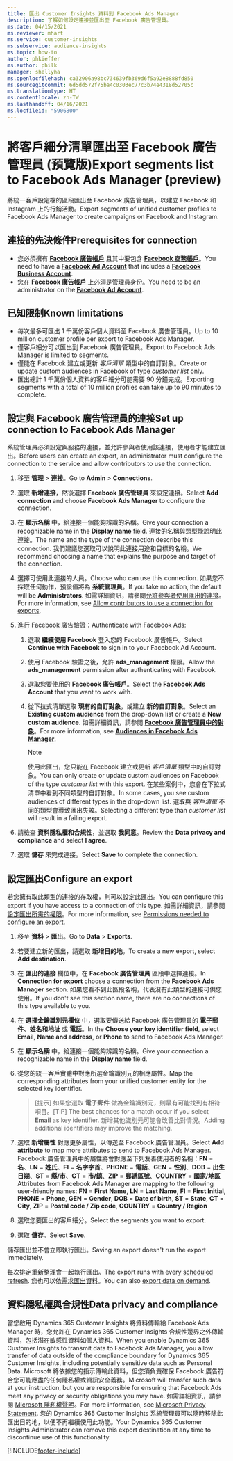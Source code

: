 ```yaml
---
title: 匯出 Customer Insights 資料到 Facebook Ads Manager
description: 了解如何設定連接並匯出至 Facebook 廣告管理員。
ms.date: 04/15/2021
ms.reviewer: mhart
ms.service: customer-insights
ms.subservice: audience-insights
ms.topic: how-to
author: phkieffer
ms.author: philk
manager: shellyha
ms.openlocfilehash: ca32906a98bc734639fb369d6f5a92e8888fd850
ms.sourcegitcommit: 6d5dd572f75ba4c0303ec77c3b74e4318d52705c
ms.translationtype: HT
ms.contentlocale: zh-TW
ms.lasthandoff: 04/16/2021
ms.locfileid: "5906800"
---
```

# <a name="export-segments-list-to-facebook-ads-manager-preview"></a><span data-ttu-id="f4718-103">將客戶細分清單匯出至 Facebook 廣告管理員 (預覽版)</span><span class="sxs-lookup"><span data-stu-id="f4718-103">Export segments list to Facebook Ads Manager (preview)</span></span>

<span data-ttu-id="f4718-104">將統一客戶設定檔的區段匯出至 Facebook 廣告管理員，以建立 Facebook 和 Instagram 上的行銷活動。</span><span class="sxs-lookup"><span data-stu-id="f4718-104">Export segments of unified customer profiles to Facebook Ads Manager to create campaigns on Facebook and Instagram.</span></span>

## <a name="prerequisites-for-connection"></a><span data-ttu-id="f4718-105">連接的先決條件</span><span class="sxs-lookup"><span data-stu-id="f4718-105">Prerequisites for connection</span></span>

- <span data-ttu-id="f4718-106">您必須擁有 [**Facebook 廣告帳戶**](https://www.facebook.com/business/learn/lessons/step-by-step-ads-manager-account) 且其中要包含 [**Facebook 商務帳戶**](https://business.facebook.com/)。</span><span class="sxs-lookup"><span data-stu-id="f4718-106">You need to have a [**Facebook Ad Account**](https://www.facebook.com/business/learn/lessons/step-by-step-ads-manager-account) that includes a [**Facebook Business Account**](https://business.facebook.com/).</span></span>
- <span data-ttu-id="f4718-107">您在 [**Facebook 廣告帳戶**](https://www.facebook.com/business/learn/lessons/step-by-step-ads-manager-account) 上必須是管理員身份。</span><span class="sxs-lookup"><span data-stu-id="f4718-107">You need to be an administrator on the [**Facebook Ad Account**](https://www.facebook.com/business/learn/lessons/step-by-step-ads-manager-account).</span></span>

## <a name="known-limitations"></a><span data-ttu-id="f4718-108">已知限制</span><span class="sxs-lookup"><span data-stu-id="f4718-108">Known limitations</span></span>

- <span data-ttu-id="f4718-109">每次最多可匯出 1 千萬份客戶個人資料至 Facebook 廣告管理員。</span><span class="sxs-lookup"><span data-stu-id="f4718-109">Up to 10 million customer profile per export to Facebook Ads Manager.</span></span>
- <span data-ttu-id="f4718-110">僅客戶細分可以匯出到 Facebook 廣告管理員。</span><span class="sxs-lookup"><span data-stu-id="f4718-110">Export to Facebook Ads Manager is limited to segments.</span></span>
- <span data-ttu-id="f4718-111">僅能在 Facebook 建立或更新 *客戶清單* 類型中的自訂對象。</span><span class="sxs-lookup"><span data-stu-id="f4718-111">Create or update custom audiences in Facebook of type *customer list* only.</span></span>
- <span data-ttu-id="f4718-112">匯出總計 1 千萬份個人資料的客戶細分可能需要 90 分鐘完成。</span><span class="sxs-lookup"><span data-stu-id="f4718-112">Exporting segments with a total of 10 million profiles can take up to 90 minutes to complete.</span></span>

## <a name="set-up-connection-to-facebook-ads-manager"></a><span data-ttu-id="f4718-113">設定與 Facebook 廣告管理員的連接</span><span class="sxs-lookup"><span data-stu-id="f4718-113">Set up connection to Facebook Ads Manager</span></span>

<span data-ttu-id="f4718-114">系統管理員必須設定與服務的連接，並允許參與者使用該連接，使用者才能建立匯出。</span><span class="sxs-lookup"><span data-stu-id="f4718-114">Before users can create an export, an administrator must configure the connection to the service and allow contributors to use the connection.</span></span>

1. <span data-ttu-id="f4718-115">移至 **管理** > **連接**。</span><span class="sxs-lookup"><span data-stu-id="f4718-115">Go to **Admin** > **Connections**.</span></span>

1. <span data-ttu-id="f4718-116">選取 **新增連接**，然後選擇 **Facebook 廣告管理員** 來設定連接。</span><span class="sxs-lookup"><span data-stu-id="f4718-116">Select **Add connection** and choose **Facebook Ads Manager** to configure the connection.</span></span>

1. <span data-ttu-id="f4718-117">在 **顯示名稱** 中，給連接一個能夠辨識的名稱。</span><span class="sxs-lookup"><span data-stu-id="f4718-117">Give your connection a recognizable name in the **Display name** field.</span></span> <span data-ttu-id="f4718-118">連接的名稱與類型能說明此連接。</span><span class="sxs-lookup"><span data-stu-id="f4718-118">The name and the type of the connection describe this connection.</span></span> <span data-ttu-id="f4718-119">我們建議您選取可以說明此連接用途和目標的名稱。</span><span class="sxs-lookup"><span data-stu-id="f4718-119">We recommend choosing a name that explains the purpose and target of the connection.</span></span>

1. <span data-ttu-id="f4718-120">選擇可使用此連接的人員。</span><span class="sxs-lookup"><span data-stu-id="f4718-120">Choose who can use this connection.</span></span> <span data-ttu-id="f4718-121">如果您不採取任何動作，預設值將為 **系統管理員**。</span><span class="sxs-lookup"><span data-stu-id="f4718-121">If you take no action, the default will be **Administrators**.</span></span> <span data-ttu-id="f4718-122">如需詳細資訊，請參閱[允許參與者使用匯出的連接](connections.md#allow-contributors-to-use-a-connection-for-exports)。</span><span class="sxs-lookup"><span data-stu-id="f4718-122">For more information, see [Allow contributors to use a connection for exports](connections.md#allow-contributors-to-use-a-connection-for-exports).</span></span>

1. <span data-ttu-id="f4718-123">進行 Facebook 廣告驗證：</span><span class="sxs-lookup"><span data-stu-id="f4718-123">Authenticate with Facebook Ads:</span></span> 

   1. <span data-ttu-id="f4718-124">選取 **繼續使用 Facebook** 登入您的 Facebook 廣告帳戶。</span><span class="sxs-lookup"><span data-stu-id="f4718-124">Select **Continue with Facebook** to sign in to your Facebook Ad Account.</span></span>

   1. <span data-ttu-id="f4718-125">使用 Facebook 驗證之後，允許 **ads_management** 權限。</span><span class="sxs-lookup"><span data-stu-id="f4718-125">Allow the **ads_management** permission after authenticating with Facebook.</span></span>

   1. <span data-ttu-id="f4718-126">選取您要使用的 **Facebook 廣告帳戶**。</span><span class="sxs-lookup"><span data-stu-id="f4718-126">Select the **Facebook Ads Account** that you want to work with.</span></span>

   1. <span data-ttu-id="f4718-127">從下拉式清單選取 **現有的自訂對象**，或建立 **新的自訂對象**。</span><span class="sxs-lookup"><span data-stu-id="f4718-127">Select an **Existing custom audience** from the drop-down list or create a **New custom audience**.</span></span> <span data-ttu-id="f4718-128">如需詳細資訊，請參閱 [**Facebook 廣告管理員中的對象**](https://www.facebook.com/business/help/744354708981227?id=2469097953376494)。</span><span class="sxs-lookup"><span data-stu-id="f4718-128">For more information, see [**Audiences in Facebook Ads Manager**](https://www.facebook.com/business/help/744354708981227?id=2469097953376494).</span></span>
      > [!NOTE]
      > <span data-ttu-id="f4718-129">使用此匯出，您只能在 Facebook 建立或更新 *客戶清單* 類型中的自訂對象。</span><span class="sxs-lookup"><span data-stu-id="f4718-129">You can only create or update custom audiences on Facebook of the type *customer list* with this export.</span></span> <span data-ttu-id="f4718-130">在某些案例中，您會在下拉式清單中看到不同類型的自訂對象。</span><span class="sxs-lookup"><span data-stu-id="f4718-130">In some cases, you see custom audiences of different types in the drop-down list.</span></span> <span data-ttu-id="f4718-131">選取與 *客戶清單* 不同的類型會導致匯出失敗。</span><span class="sxs-lookup"><span data-stu-id="f4718-131">Selecting a different type than *customer list* will result in a failing export.</span></span> 

1. <span data-ttu-id="f4718-132">請檢查 **資料隱私權和合規性**，並選取 **我同意**。</span><span class="sxs-lookup"><span data-stu-id="f4718-132">Review the **Data privacy and compliance** and select **I agree**.</span></span>

1. <span data-ttu-id="f4718-133">選取 **儲存** 來完成連接。</span><span class="sxs-lookup"><span data-stu-id="f4718-133">Select **Save** to complete the connection.</span></span>

## <a name="configure-an-export"></a><span data-ttu-id="f4718-134">設定匯出</span><span class="sxs-lookup"><span data-stu-id="f4718-134">Configure an export</span></span>

<span data-ttu-id="f4718-135">若您擁有取此類型的連接的存取權，則可以設定此匯出。</span><span class="sxs-lookup"><span data-stu-id="f4718-135">You can configure this export if you have access to a connection of this type.</span></span> <span data-ttu-id="f4718-136">如需詳細資訊，請參閱[設定匯出所需的權限](export-destinations.md#set-up-a-new-export)。</span><span class="sxs-lookup"><span data-stu-id="f4718-136">For more information, see [Permissions needed to configure an export](export-destinations.md#set-up-a-new-export).</span></span>

1. <span data-ttu-id="f4718-137">移至 **資料** > **匯出**。</span><span class="sxs-lookup"><span data-stu-id="f4718-137">Go to **Data** > **Exports**.</span></span>

1. <span data-ttu-id="f4718-138">若要建立新的匯出，請選取 **新增目的地**。</span><span class="sxs-lookup"><span data-stu-id="f4718-138">To create a new export, select **Add destination**.</span></span> 

1. <span data-ttu-id="f4718-139">在 **匯出的連接** 欄位中，在 **Facebook 廣告管理員** 區段中選擇連接。</span><span class="sxs-lookup"><span data-stu-id="f4718-139">In **Connection for export** choose a connection from the **Facebook Ads Manager** section.</span></span> <span data-ttu-id="f4718-140">如果您看不到此區段名稱，代表沒有此類型的連接可供您使用。</span><span class="sxs-lookup"><span data-stu-id="f4718-140">If you don't see this section name, there are no connections of this type available to you.</span></span>

1. <span data-ttu-id="f4718-141">在 **選擇金鑰識別元欄位** 中，選取要傳送給 Facebook 廣告管理員的 **電子郵件**、**姓名和地址** 或 **電話**。</span><span class="sxs-lookup"><span data-stu-id="f4718-141">In the **Choose your key identifier field**, select **Email**, **Name and address**, or **Phone** to send to Facebook Ads Manager.</span></span> 

1. <span data-ttu-id="f4718-142">在 **顯示名稱** 中，給連接一個能夠辨識的名稱。</span><span class="sxs-lookup"><span data-stu-id="f4718-142">Give your connection a recognizable name in the **Display name** field.</span></span>

1. <span data-ttu-id="f4718-143">從您的統一客戶實體中對應所選金鑰識別元的相應屬性。</span><span class="sxs-lookup"><span data-stu-id="f4718-143">Map the corresponding attributes from your unified customer entity for the selected key identifier.</span></span>
   > <span data-ttu-id="f4718-144">[提示] 如果您選取 **電子郵件** 做為金鑰識別元，則最有可能找到有相符項目。</span><span class="sxs-lookup"><span data-stu-id="f4718-144">[TIP] The best chances for a match occur if you select **Email** as key identifier.</span></span> <span data-ttu-id="f4718-145">新增其他識別元可能會改善比對情況。</span><span class="sxs-lookup"><span data-stu-id="f4718-145">Adding additional identifiers may improve the matching.</span></span>

1. <span data-ttu-id="f4718-146">選取 **新增屬性** 對應更多屬性，以傳送至 Facebook 廣告管理員。</span><span class="sxs-lookup"><span data-stu-id="f4718-146">Select **Add attribute** to map more attributes to send to Facebook Ads Manager.</span></span> <span data-ttu-id="f4718-147">Facebook 廣告管理員中的屬性將會對應至下列友善使用者的名稱：**FN** = **名**、**LN** = **姓氏**、**FI** = **名字字首**、**PHONE** = **電話**、**GEN** = **性別**、**DOB** = **出生日期**、**ST** = **縣/市**、**CT** = **市/鎮**、**ZIP** = **郵遞區號**、**COUNTRY** = **國家/地區**</span><span class="sxs-lookup"><span data-stu-id="f4718-147">Attributes from Facebook Ads Manager are mapping to the following user-friendly names: **FN** = **First Name**, **LN** = **Last Name**, **FI** = **First Initial**, **PHONE** = **Phone**, **GEN** = **Gender**, **DOB** = **Date of birth**, **ST** = **State**, **CT** = **City**, **ZIP** = **Postal code / Zip code**, **COUNTRY** = **Country / Region**</span></span>

1. <span data-ttu-id="f4718-148">選取您要匯出的客戶細分。</span><span class="sxs-lookup"><span data-stu-id="f4718-148">Select the segments you want to export.</span></span>

1. <span data-ttu-id="f4718-149">選取 **儲存**。</span><span class="sxs-lookup"><span data-stu-id="f4718-149">Select **Save**.</span></span>

<span data-ttu-id="f4718-150">儲存匯出並不會立即執行匯出。</span><span class="sxs-lookup"><span data-stu-id="f4718-150">Saving an export doesn't run the export immediately.</span></span>

<span data-ttu-id="f4718-151">每次[排定重新整理](system.md#schedule-tab)會一起執行匯出。</span><span class="sxs-lookup"><span data-stu-id="f4718-151">The export runs with every [scheduled refresh](system.md#schedule-tab).</span></span> <span data-ttu-id="f4718-152">您也可以依[需求匯出資料](export-destinations.md#run-exports-on-demand)。</span><span class="sxs-lookup"><span data-stu-id="f4718-152">You can also [export data on demand](export-destinations.md#run-exports-on-demand).</span></span> 

## <a name="data-privacy-and-compliance"></a><span data-ttu-id="f4718-153">資料隱私權與合規性</span><span class="sxs-lookup"><span data-stu-id="f4718-153">Data privacy and compliance</span></span>

<span data-ttu-id="f4718-154">當您啟用 Dynamics 365 Customer Insights 將資料傳輸給 Facebook Ads Manager 時，您允許在 Dynamics 365 Customer Insights 合規性邊界之外傳輸資料，包括潛在敏感性資料如個人資料。</span><span class="sxs-lookup"><span data-stu-id="f4718-154">When you enable Dynamics 365 Customer Insights to transmit data to Facebook Ads Manager, you allow transfer of data outside of the compliance boundary for Dynamics 365 Customer Insights, including potentially sensitive data such as Personal Data.</span></span> <span data-ttu-id="f4718-155">Microsoft 將依據您的指示傳輸此資料，但您須負責確保 Facebook 廣告符合您可能應盡的任何隱私權或資訊安全義務。</span><span class="sxs-lookup"><span data-stu-id="f4718-155">Microsoft will transfer such data at your instruction, but you are responsible for ensuring that Facebook Ads meet any privacy or security obligations you may have.</span></span> <span data-ttu-id="f4718-156">如需詳細資訊，請參閱 [Microsoft 隱私權聲明](https://go.microsoft.com/fwlink/?linkid=396732)。</span><span class="sxs-lookup"><span data-stu-id="f4718-156">For more information, see [Microsoft Privacy Statement](https://go.microsoft.com/fwlink/?linkid=396732).</span></span>
<span data-ttu-id="f4718-157">您的 Dynamics 365 Customer Insights 系統管理員可以隨時移除此匯出目的地，以便不再繼續使用此功能。</span><span class="sxs-lookup"><span data-stu-id="f4718-157">Your Dynamics 365 Customer Insights Administrator can remove this export destination at any time to discontinue use of this functionality.</span></span>


[!INCLUDE[footer-include](../includes/footer-banner.md)]
